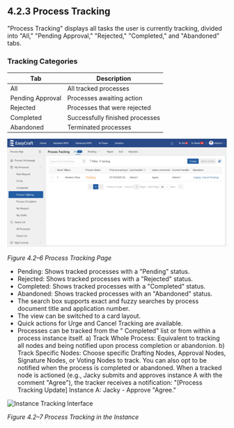  ## 4.2.3 Process Tracking

"Process Tracking" displays all tasks the user is currently tracking, divided into "All," "Pending Approval," "Rejected," "Completed," and "Abandoned" tabs.

### Tracking Categories
| Tab | Description |
|-----|-------------|
| All | All tracked processes |
| Pending Approval | Processes awaiting action |
| Rejected | Processes that were rejected |
| Completed | Successfully finished processes |
| Abandoned | Terminated processes |

<div style={{ display: 'flex', justifyContent: 'left' }}>
  <img src="/img/Process Tracking Page.png" alt="Process Tracking Interface" width="800" />
</div>

*Figure 4.2–6 Process Tracking Page*


  - Pending: Shows tracked processes with a "Pending" status.
  - Rejected: Shows tracked processes with a "Rejected" status.
  -	Completed: Shows tracked processes with a "Completed" status.
  - Abandoned: Shows tracked processes with an "Abandoned" status.
  -	The search box supports exact and fuzzy searches by process document title and application number.
  - The view can be switched to a card layout.
  - Quick actions for Urge and Cancel Tracking are available.
  - Processes can be tracked from the " Completed" list or from within a process instance itself.
  a)	Track Whole Process: Equivalent to tracking all nodes and being notified upon process completion or abandonion.
  b)	Track Specific Nodes: Choose specific Drafting Nodes, Approval Nodes, Signature Nodes, or Voting Nodes to track. You can also opt to be notified when the process is completed or abandoned. When a tracked node is actioned (e.g., Jacky submits and approves instance A with the comment "Agree"), the tracker receives a notification: "[Process Tracking Update] Instance A: Jacky - Approve "Agree."

 

<div style={{ display: 'flex', justifyContent: 'left' }}>
  <img src="/img/Process Tracking in the Instance.png" alt="Instance Tracking Interface" width="800" />
</div>

*Figure 4.2–7 Process Tracking in the Instance*
